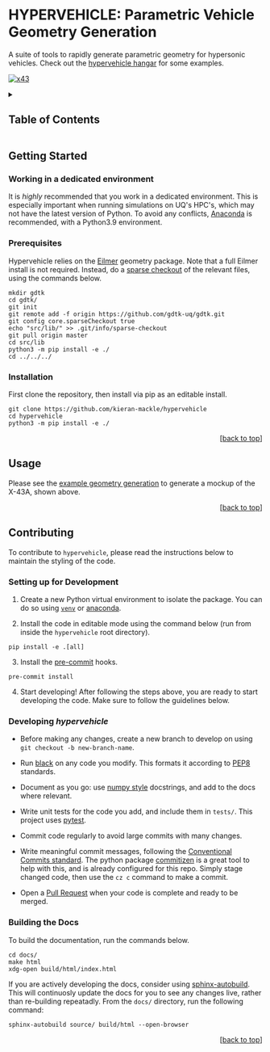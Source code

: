 <a name="readme-top"></a>

# HYPERVEHICLE: Parametric Vehicle Geometry Generation
A suite of tools to rapidly generate parametric geometry 
for hypersonic vehicles. 
Check out the [hypervehicle hangar](docs/source/hangar.md)
for some examples.

[![x43](https://user-images.githubusercontent.com/60687606/168926371-a383434b-3ea5-40ab-989a-93f7a8d7b4ff.png)](docs/hangar.md)




<!-- TABLE OF CONTENTS -->
<details>
  <summary><h2>Table of Contents</h2></summary>
  <ol>
    <li>
      <a href="#getting-started">Getting Started</a>
      <ul>
        <li><a href="#environment">Working Environment</a></li>
        <li><a href="#prerequisites">Prerequisites</a></li>
        <li><a href="#installation">Installation</a></li>
      </ul>
    </li>
    <li><a href="#usage">Usage</a></li>
    <li><a href="#contributing">Contributing</a></li>
  </ol>
</details>





## Getting Started

<a name="environment"></a>

### Working in a dedicated environment
It is *highly* recommended that you work in a dedicated environment. This 
is especially important when running simulations on UQ's HPC's, which may 
not have the latest version of Python. To avoid any conflicts, 
[Anaconda](https://www.anaconda.com/) is recommended, with a Python3.9 
environment.


### Prerequisites
Hypervehicle relies on the [Eilmer](https://github.com/gdtk-uq/gdtk) geometry 
package. Note that a full Eilmer install is not required. Instead, do a 
[sparse checkout](https://stackoverflow.com/questions/600079/how-do-i-clone-a-subdirectory-only-of-a-git-repository)
of the relevant files, using the commands below.

```
mkdir gdtk
cd gdtk/
git init
git remote add -f origin https://github.com/gdtk-uq/gdtk.git
git config core.sparseCheckout true
echo "src/lib/" >> .git/info/sparse-checkout
git pull origin master
cd src/lib
python3 -m pip install -e ./
cd ../../../
```

### Installation

First clone the repository, then install via pip as an editable install.

```
git clone https://github.com/kieran-mackle/hypervehicle
cd hypervehicle
python3 -m pip install -e ./
```

<p align="right">[<a href="#readme-top">back to top</a>]</p>


## Usage
Please see the [example geometry generation](docs/source/example.md) 
to generate a mockup of the X-43A, shown above.

<p align="right">[<a href="#readme-top">back to top</a>]</p>



## Contributing 

<!-- start contribution guidelines -->

To contribute to `hypervehicle`, please read the instructions below 
to maintain the styling of the code.

### Setting up for Development

1. Create a new Python virtual environment to isolate the package. You 
can do so using [`venv`](https://docs.python.org/3/library/venv.html) or
[anaconda](https://www.anaconda.com/).

2. Install the code in editable mode using the command below (run from
inside the `hypervehicle` root directory).

```
pip install -e .[all]
```

3. Install the [pre-commit](https://pre-commit.com/) hooks.

```
pre-commit install
```

4. Start developing! After following the steps above, you are ready
to start developing the code. Make sure to follow the guidelines 
below.


### Developing *hypervehicle*

- Before making any changes, create a new branch to develop on using 
`git checkout -b new-branch-name`.

- Run [black](https://black.readthedocs.io/en/stable/index.html) on any
code you modify. This formats it according to 
[PEP8](https://peps.python.org/pep-0008/) standards.

- Document as you go: use 
[numpy style](https://numpydoc.readthedocs.io/en/latest/format.html) 
docstrings, and add to the docs where relevant.

- Write unit tests for the code you add, and include them in `tests/`. 
This project uses [pytest](https://docs.pytest.org/en/7.2.x/).

- Commit code regularly to avoid large commits with many changes. 

- Write meaningful commit messages, following the 
[Conventional Commits standard](https://www.conventionalcommits.org/en/v1.0.0/).
The python package [commitizen](https://commitizen-tools.github.io/commitizen/)
is a great tool to help with this, and is already configured for this
repo. Simply stage changed code, then use the `cz c` command to make a 
commit.

- Open a [Pull Request](https://github.com/kieran-mackle/hypervehicle/pulls) 
when your code is complete and ready to be merged.


### Building the Docs
To build the documentation, run the commands below. 

```
cd docs/
make html
xdg-open build/html/index.html
```

If you are actively developing the docs, consider using
[sphinx-autobuild](https://pypi.org/project/sphinx-autobuild/).
This will continuosly update the docs for you to see any changes
live, rather than re-building repeatadly. From the `docs/` 
directory, run the following command:

```
sphinx-autobuild source/ build/html --open-browser
```

<!-- end contribution guidelines -->

<p align="right">[<a href="#readme-top">back to top</a>]</p>


